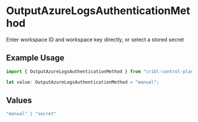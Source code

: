 # OutputAzureLogsAuthenticationMethod

Enter workspace ID and workspace key directly, or select a stored secret

## Example Usage

```typescript
import { OutputAzureLogsAuthenticationMethod } from "cribl-control-plane/models";

let value: OutputAzureLogsAuthenticationMethod = "manual";
```

## Values

```typescript
"manual" | "secret"
```
